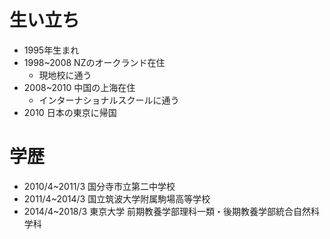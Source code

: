 # 生い立ち

- 1995年生まれ
- 1998~2008 NZのオークランド在住
  - 現地校に通う
- 2008~2010 中国の上海在住
  - インターナショナルスクールに通う
- 2010 日本の東京に帰国

# 学歴

- 2010/4~2011/3 国分寺市立第二中学校
- 2011/4~2014/3 国立筑波大学附属駒場高等学校
- 2014/4~2018/3 東京大学 前期教養学部理科一類・後期教養学部統合自然科学科
